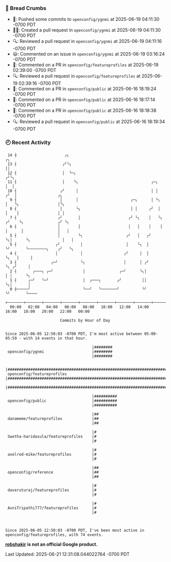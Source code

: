 ### 🍞 Bread Crumbs

 * 🚢: Pushed some commits to `openconfig/ygnmi` at 2025-06-19 04:11:30 -0700 PDT
 * ✍🏼: Created a pull request in `openconfig/ygnmi` at 2025-06-19 04:11:30 -0700 PDT
 * 🔍: Reviewed a pull request in  `openconfig/ygnmi` at 2025-06-19 04:11:16 -0700 PDT
 * 😃: Commented on an issue in `openconfig/ygnmi` at 2025-06-19 03:16:24 -0700 PDT
 * 💬: Commented on a PR in  `openconfig/featureprofiles` at 2025-06-19 02:39:00 -0700 PDT
 * 🔍: Reviewed a pull request in  `openconfig/featureprofiles` at 2025-06-19 02:39:16 -0700 PDT
 * 💬: Commented on a PR in  `openconfig/public` at 2025-06-16 18:19:24 -0700 PDT
 * 💬: Commented on a PR in  `openconfig/public` at 2025-06-16 18:17:14 -0700 PDT
 * 💬: Commented on a PR in  `openconfig/public` at 2025-06-16 18:18:38 -0700 PDT
 * 🔍: Reviewed a pull request in  `openconfig/public` at 2025-06-16 18:19:34 -0700 PDT

### 🕘 Recent Activity
```
 14 ┼                     ╭╮                                             ╭╮
 13 ┤                    ╭╯╰╮                                            ││
 12 ┤                    │  ╰─╮                                         ╭╯╰╮
 11 ┤                    │    ╰╮                                ╭─╮     │  │
 10 ┤                   ╭╯     │                                │ │    ╭╯  │                  ╭╮
  9 ┤                   │      │                       ╭─╮      │ ╰╮   │   ╰╮                 │╰╮
  8 ┤                   │      ╰╮                      │ │     ╭╯  │   │    │                 │ │
  7 ┤                  ╭╯       │                     ╭╯ ╰╮    │   ╰╮ ╭╯    ╰╮               ╭╯ ╰╮
  6 ┤                  │        │                     │   │    │    │ │      │               │   │
  5 ┤                  │        ╰╮                   ╭╯   │   ╭╯    ╰╮│      ╰╮              │   │
  5 ┤                 ╭╯         │                   │    ╰╮  │      ╰╯       ╰────────╮    ╭╯   ╰╮
  4 ┤                 │          │                  ╭╯     │  │                        ╰╮   │     │
  3 ┤               ╭─╯          ╰╮                 │      │ ╭╯                         ╰╮ ╭╯     │
  2 ┤       ╭───╮ ╭─╯             │               ╭─╯      ╰╮│                           │ │      ╰╮
  1 ┤     ╭─╯   ╰─╯               │  ╭───╮       ╭╯         ││                           ╰╮│       │
  0 ┼─────╯                       ╰──╯   ╰───────╯          ╰╯                            ╰╯       ╰────
    +───────+───────+───────+───────+───────+───────+───────+───────+───────+───────+───────+───────+────
  00:00   02:00   04:00   06:00   08:00   10:00   12:00   14:00   16:00   18:00   20:00   22:00   00:00   

						Commits by Hour of Day


Since 2025-06-05 12:50:03 -0700 PDT, I'm most active between 05:00-05:59 - with 14 events in that hour.

```



```
                                      |########
 openconfig/ygnmi                     |########
                                      |########

                                      |##########################################################################
 openconfig/featureprofiles           |##########################################################################
                                      |##########################################################################

                                      |##########
 openconfig/public                    |##########
                                      |##########

                                      |##
 danameme/featureprofiles             |##
                                      |##

                                      |#
 Swetha-haridasula/featureprofiles    |#
                                      |#

                                      |#
 axelrod-mike/featureprofiles         |#
                                      |#

                                      |##
 openconfig/reference                 |##
                                      |##

                                      |#
 daveruturaj/featureprofiles          |#
                                      |#

                                      |#
 AvniTripathi777/featureprofiles      |#
                                      |#



Since 2025-06-05 12:50:03 -0700 PDT, I've been most active in openconfig/featureprofiles, with 74 events.

```
**[robshakir](mailto:robjs@google.com) is not an official Google product.**  


Last Updated: 2025-06-21 12:31:08.044022764 -0700 PDT
